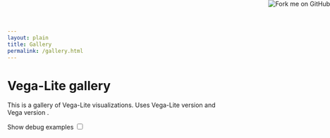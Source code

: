 ```yaml
---
layout: plain
title: Gallery
permalink: /gallery.html
---
```


# Vega-Lite gallery

This is a gallery of Vega-Lite visualizations. Uses Vega-Lite version <span id="vl-version"></span> and Vega version <span id="vg-version"></span>.

<div class="viz-list"></div>

<label>
  Show debug examples <input type="checkbox" id="show-debug"></input>
</label>

<a href="https://github.com/vega/vega-lite"><img style="position: absolute; top: 0; right: 0; border: 0;" src="https://camo.githubusercontent.com/38ef81f8aca64bb9a64448d0d70f1308ef5341ab/68747470733a2f2f73332e616d617a6f6e6177732e636f6d2f6769746875622f726962626f6e732f666f726b6d655f72696768745f6461726b626c75655f3132313632312e706e67" alt="Fork me on GitHub" data-canonical-src="https://s3.amazonaws.com/github/ribbons/forkme_right_darkblue_121621.png"></a>
<script src="{{site.baseurl}}/site/static/gallery.js"></script>
<link rel=stylesheet href="{{baseurl}}/site/static/gallery.css">
